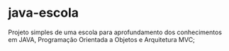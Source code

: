 # java-escola
Projeto simples de uma escola para aprofundamento dos conhecimentos em JAVA, Programação Orientada a Objetos e Arquitetura MVC;
